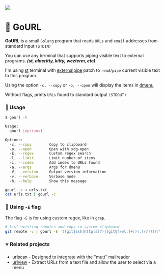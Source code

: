 ![](https://img.shields.io/badge/Made%20with-Go-1f425f.svg)

# 🔗 GoURL

**GoURL** is a small `Golang` program that reads `URLs` and `email` addresses from standard input `(STDIN)`

You can use any terminal that supports piping visible text to external programs. **_(st, alacritty, kitty, wezterm, etc)_**.

I'm using [st](https://st.suckless.org/) terminal with [externalpipe](https://st.suckless.org/patches/externalpipe/) patch to `read/pipe` current visible text to this program.

Using the option `-c, --copy` or `-o, --open` will display the items in [dmenu](https://tools.suckless.org/dmenu/)

Without flags, prints `URLs` found to standard output `(STDOUT)`

### 🚀 Usage

```bash
$ gourl -h

Usage:
  gourl [options]

Options:
  -c, --copy        Copy to clipboard
  -o, --open        Open with xdg-open
  -E, --regex       Custom regex search
  -l, --limit       Limit number of items
  -i, --index       Add index to URLs found
  -a, --args        Args for dmenu
  -V, --version     Output version information
  -v, --verbose     Verbose mode
  -h, --help        Show this message

gourl -c < urls.txt
cat urls.txt | gourl -c
```

### 🚩 Using `-E` flag

The flag `-E` is for using custom regex, like in `grep`.

```bash
# list existing remotes and copy to system clipboard
git remote -v | gourl -E '((git|ssh|http(s)?)|(git@[\w\.]+))(:(//)?)([\w\.@\:/\-~]+)(\.git)(/)?'
```

### ⭐ Related projects

- [urlscan](https://github.com/firecat53/urlscan) - Designed to integrate with the "mutt" mailreader
- [urlview](https://github.com/sigpipe/urlview) - Extract URLs from a text file and allow the user to select via a menu
